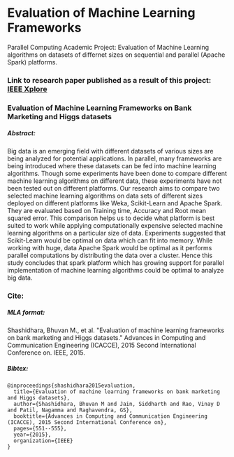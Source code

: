 # Evaluation of Machine Learning Frameworks
Parallel Computing Academic Project: Evaluation of Machine Learning algorithms on datasets of differnet sizes on sequential and parallel (Apache Spark) platforms.

### Link to research paper published as a result of this project: [IEEE Xplore](http://ieeexplore.ieee.org/abstract/document/7306745/)
### Evaluation of Machine Learning Frameworks on Bank Marketing and Higgs datasets
##### Abstract:
Big data is an emerging field with different datasets of various sizes are being analyzed for potential applications. In parallel, many frameworks are being introduced where these datasets can be fed into machine learning algorithms. Though some experiments have been done to compare different machine learning algorithms on different data, these experiments have not been tested out on different platforms. Our research aims to compare two selected machine learning algorithms on data sets of different sizes deployed on different platforms like Weka, Scikit-Learn and Apache Spark. They are evaluated based on Training time, Accuracy and Root mean squared error. This comparison helps us to decide what platform is best suited to work while applying computationally expensive selected machine learning algorithms on a particular size of data. Experiments suggested that Scikit-Learn would be optimal on data which can fit into memory. While working with huge, data Apache Spark would be optimal as it performs parallel computations by distributing the data over a cluster. Hence this study concludes that spark platform which has growing support for parallel implementation of machine learning algorithms could be optimal to analyze big data.

### Cite:
##### MLA format:
Shashidhara, Bhuvan M., et al. "Evaluation of machine learning frameworks on bank marketing and Higgs datasets." Advances in Computing and Communication Engineering (ICACCE), 2015 Second International Conference on. IEEE, 2015.

##### Bibtex:
```
@inproceedings{shashidhara2015evaluation,
  title={Evaluation of machine learning frameworks on bank marketing and Higgs datasets},
  author={Shashidhara, Bhuvan M and Jain, Siddharth and Rao, Vinay D and Patil, Nagamma and Raghavendra, GS},
  booktitle={Advances in Computing and Communication Engineering (ICACCE), 2015 Second International Conference on},
  pages={551--555},
  year={2015},
  organization={IEEE}
}
```
